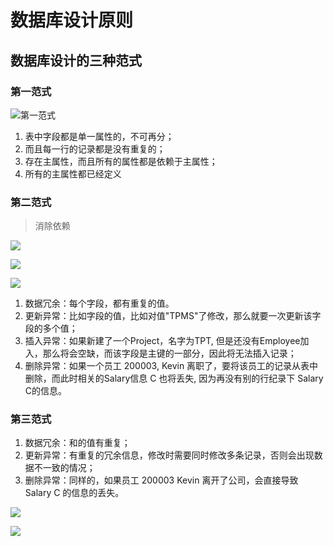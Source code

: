 # 数据库设计原则
## 数据库设计的三种范式


### 第一范式
![第一范式](https://www.ibm.com/developerworks/cn/data/library/techarticles/dm-0605jiangt/images/table1.gif)

1. 表中字段都是单一属性的，不可再分；
2. 而且每一行的记录都是没有重复的；
3. 存在主属性，而且所有的属性都是依赖于主属性；
4. 所有的主属性都已经定义

### 第二范式
> 消除依赖

![](https://www.ibm.com/developerworks/cn/data/library/techarticles/dm-0605jiangt/images/table2.gif)

![](table2.png)

![](https://www.ibm.com/developerworks/cn/data/library/techarticles/dm-0605jiangt/images/table4.gif)

1. 数据冗余：每个字段，都有重复的值。
2. 更新异常：比如<Project Name>字段的值，比如对值"TPMS"了修改，那么就要一次更新该字段的多个值；
3. 插入异常：如果新建了一个Project，名字为TPT, 但是还没有Employee加入，那么<Employee Number>将会空缺，而该字段是主键的一部分，因此将无法插入记录；
4. 删除异常：如果一个员工 200003, Kevin 离职了，要将该员工的记录从表中删除，而此时相关的Salary信息 C 也将丢失, 因为再没有别的行纪录下 Salary C的信息。

### 第三范式

1. 数据冗余：<Salary Category>和<Salary Package>的值有重复；
2. 更新异常：有重复的冗余信息，修改时需要同时修改多条记录，否则会出现数据不一致的情况；
3. 删除异常：同样的，如果员工 200003 Kevin 离开了公司，会直接导致 Salary C 的信息的丢失。

![](https://www.ibm.com/developerworks/cn/data/library/techarticles/dm-0605jiangt/images/table5.gif)

![](https://www.ibm.com/developerworks/cn/data/library/techarticles/dm-0605jiangt/images/6.gif)
